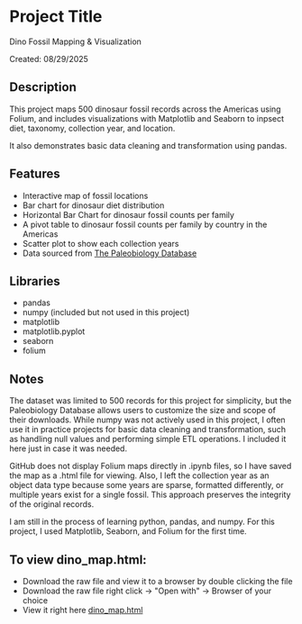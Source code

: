 # Project Title
Dino Fossil Mapping & Visualization

Created: 08/29/2025

## Description
This project maps 500 dinosaur fossil records across the Americas using Folium, 
and includes visualizations with Matplotlib and Seaborn to inpsect diet, taxonomy, 
collection year, and location.

It also demonstrates basic data cleaning and transformation using pandas.

## Features
- Interactive map of fossil locations
- Bar chart for dinosaur diet distribution
- Horizontal Bar Chart for dinosaur fossil counts per family
- A pivot table to dinosaur fossil counts per family by country in the Americas
- Scatter plot to show each collection years
- Data sourced from [The Paleobiology Database](https://paleobiodb.org/#/)

## Libraries
- pandas
- numpy            (included but not used in this project)
- matplotlib
- matplotlib.pyplot
- seaborn
- folium
  
## Notes
The dataset was limited to 500 records for this project for simplicity, but the Paleobiology 
Database allows users to customize the size and scope of their downloads. While numpy was not 
actively used in this project, I often use it in practice projects for basic data cleaning and 
transformation, such as handling null values and performing simple ETL operations. 
I included it here just in case it was needed.

GitHub does not display Folium maps directly in .ipynb files, so I have saved the map as a .html file for viewing. 
Also, I left the collection year as an object data type because some years are sparse, formatted differently, 
or multiple years exist for a single fossil. This approach preserves the integrity of the original records.

I am still in the process of learning python, pandas, and numpy. For this project, I used Matplotlib, 
Seaborn, and Folium for the first time. 

## To view dino_map.html:
- Download the raw file and view it to a browser by double clicking the file
- Download the raw file right click -> "Open with" -> Browser of your choice
- View it right here [dino_map.html](https://gm22-rdrgz.github.io/dino-fossils-americas/dino_map.html)
